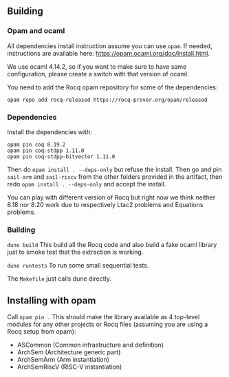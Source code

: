## Building

### Opam and ocaml

All dependencies install instruction assume you can use `opam`. If needed,
instructions are available here: https://opam.ocaml.org/doc/Install.html.

We use ocaml 4.14.2, so if you want to make sure to have same configuration, please create a switch with that version of ocaml.

You need to add the Rocq opam repository for some of the dependencies:
```
opam repo add rocq-released https://rocq-prover.org/opam/released
```


### Dependencies

Install the dependencies with:
```
opam pin coq 8.19.2
opam pin coq-stdpp 1.11.0
opam pin coq-stdpp-bitvector 1.11.0
```

Then do `opam install . --deps-only` but refuse the install. Then go and pin
`sail-arm` and `sail-riscv` from the other folders provided in the artifact,
then redo `opam install . --deps-only` and accept the install.

You can play with different version of Rocq but right now we think neither 8.18
nor 8.20 work due to respectively Ltac2 problems and Equations problems.

### Building

`dune build` This build all the Rocq code and also build a fake ocaml library just to smoke test that the extraction is working.

`dune runtests` To run some small sequential tests.

The `Makefile` just calls dune directly.

## Installing with opam

Call `opam pin .` This should make the library available as 4 top-level modules for any other
projects or Rocq files (assuming you are using a Rocq setup from opam):
 - ASCommon (Common infrastructure and definition)
 - ArchSem (Architecture generic part)
 - ArchSemArm (Arm instantiation)
 - ArchSemRiscV (RISC-V instantiation)
